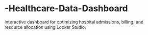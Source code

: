 # -Healthcare-Data-Dashboard
Interactive dashboard for optimizing hospital admissions, billing, and resource allocation using Looker Studio.
